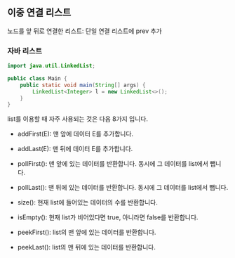 ## 이중 연결 리스트

노드를 앞 뒤로 연결한 리스트: 단일 연결 리스트에 prev 추가

### 자바 리스트

``` Java
import java.util.LinkedList;

public class Main {
    public static void main(String[] args) {
        LinkedList<Integer> l = new LinkedList<>();
    }
}
```

list를 이용할 때 자주 사용되는 것은 다음 8가지 입니다.

- addFirst(E): 맨 앞에 데이터 E를 추가합니다.

- addLast(E): 맨 뒤에 데이터 E를 추가합니다.

- pollFirst(): 맨 앞에 있는 데이터를 반환합니다. 동시에 그 데이터를 list에서 뺍니다.

- pollLast(): 맨 뒤에 있는 데이터를 반환합니다. 동시에 그 데이터를 list에서 뺍니다.

- size(): 현재 list에 들어있는 데이터의 수를 반환합니다.

- isEmpty(): 현재 list가 비어있다면 true, 아니라면 false를 반환합니다.

- peekFirst(): list의 맨 앞에 있는 데이터를 반환합니다.

- peekLast(): list의 맨 뒤에 있는 데이터를 반환합니다.